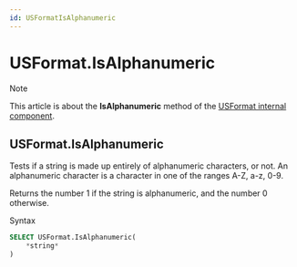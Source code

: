 ```yaml
---
id: USFormatIsAlphanumeric
---
```


# USFormat.IsAlphanumeric



> [!NOTE]
> This article is about the **IsAlphanumeric** method of the [USFormat internal component](/docs/Extensions/USFormat%20internal%20component).

## **USFormat.IsAlphanumeric**

Tests if a string is made up entirely of alphanumeric characters, or not. An alphanumeric character is a character in one of the ranges A-Z, a-z, 0-9.

Returns the number 1 if the string is alphanumeric, and the number 0 otherwise.

Syntax

```sql
SELECT USFormat.IsAlphanumeric(
    *string*
)
```

 